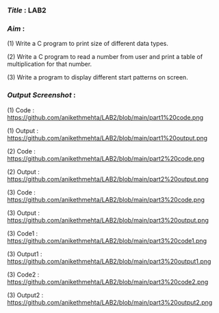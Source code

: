 ### ***Title*** : LAB2
### ***Aim*** : 
(1) Write a C program to print size of different data types.

(2) Write a C program to read a number from user and print a table of multiplication for that number.

(3) Write a program to display different start patterns on screen.

### ***Output Screenshot*** :

(1) Code : https://github.com/anikethmehta/LAB2/blob/main/part1%20code.png

(1) Output : https://github.com/anikethmehta/LAB2/blob/main/part1%20output.png

(2) Code : https://github.com/anikethmehta/LAB2/blob/main/part2%20code.png

(2) Output : https://github.com/anikethmehta/LAB2/blob/main/part2%20output.png

(3) Code : https://github.com/anikethmehta/LAB2/blob/main/part3%20code.png

(3) Output : https://github.com/anikethmehta/LAB2/blob/main/part3%20output.png

(3) Code1 : https://github.com/anikethmehta/LAB2/blob/main/part3%20code1.png

(3) Output1 : https://github.com/anikethmehta/LAB2/blob/main/part3%20output1.png

(3) Code2 : https://github.com/anikethmehta/LAB2/blob/main/part3%20code2.png

(3) Output2 : https://github.com/anikethmehta/LAB2/blob/main/part3%20output2.png
